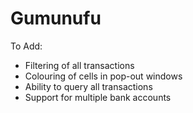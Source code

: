 # Gumunufu

To Add:
* Filtering of all transactions
* Colouring of cells in pop-out windows
* Ability to query all transactions
* Support for multiple bank accounts
